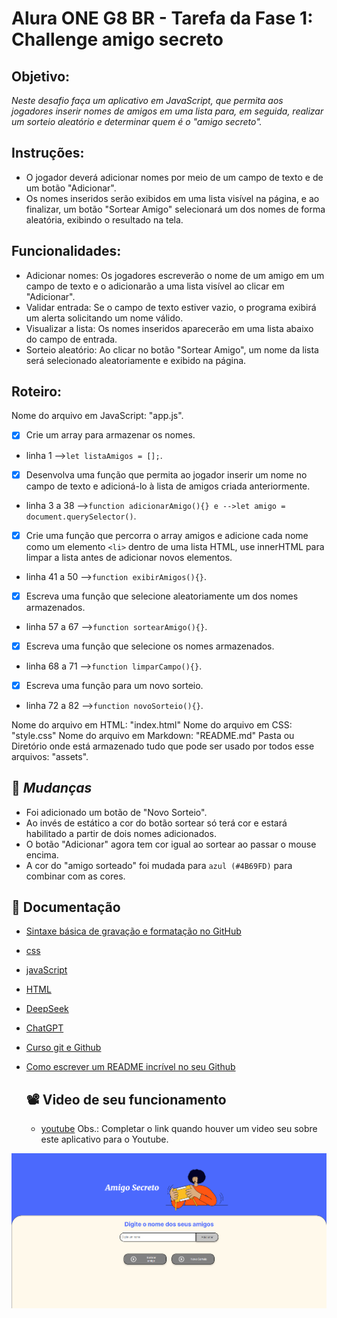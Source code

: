 
# Alura ONE G8 BR - Tarefa da Fase 1: Challenge amigo secreto
## Objetivo:
*Neste desafio faça um aplicativo em JavaScript, que permita aos jogadores inserir nomes de amigos em uma lista para, em seguida, realizar um sorteio aleatório e determinar quem é o "amigo secreto".*

## Instruções:
- O jogador deverá adicionar nomes por meio de um campo de texto e de um botão "Adicionar".
- Os nomes inseridos serão exibidos em uma lista visível na página, e ao finalizar, um botão "Sortear Amigo" selecionará um dos nomes de forma aleatória, exibindo o resultado na tela.

## Funcionalidades:
 - Adicionar nomes: Os jogadores escreverão o nome de um amigo em um campo de texto e o adicionarão a uma lista visível ao clicar em "Adicionar".
- Validar entrada: Se o campo de texto estiver vazio, o programa exibirá um alerta solicitando um nome válido.
- Visualizar a lista: Os nomes inseridos aparecerão em uma lista abaixo do campo de entrada.
- Sorteio aleatório: Ao clicar no botão "Sortear Amigo", um nome da lista será selecionado aleatoriamente e exibido na página.

## Roteiro:
Nome do arquivo em JavaScript: "app.js".
- [x] Crie um array para armazenar os nomes.
- linha 1 -->`let listaAmigos = [];`.
- [x] Desenvolva uma função que permita ao jogador inserir um nome no campo de texto e adicioná-lo à lista de amigos criada anteriormente.
- linha 3 a 38 -->`function adicionarAmigo(){} e -->let amigo = document.querySelector()`.
- [x] Crie uma função que percorra o array amigos e adicione cada nome como um elemento `<li>` dentro de uma lista HTML, use innerHTML para limpar a lista antes de adicionar novos elementos.
- linha 41 a 50 -->`function exibirAmigos(){}`.
- [x] Escreva uma função que selecione aleatoriamente um dos nomes armazenados.
- linha 57 a 67 -->`function sortearAmigo(){}`.
- [x] Escreva uma função que selecione os nomes armazenados. 
- linha 68 a 71 -->`function limparCampo(){}`.
- [x] Escreva uma função para um novo sorteio. 
- linha 72 a 82 -->`function novoSorteio(){}`.
 
Nome do arquivo em HTML: "index.html"
Nome do arquivo em CSS: "style.css"
Nome do arquivo em Markdown: "README.md"
Pasta ou Diretório onde está armazenado tudo que pode ser usado por todos esse arquivos: "assets".   

 ## 🔄 *Mudanças*
- Foi adicionado um botão de "Novo Sorteio".
- Ao invés de estático a cor do botão sortear só terá cor e estará habilitado a partir de dois nomes adicionados.
- O botão "Adicionar" agora tem cor igual ao sortear ao passar o mouse encima.
- A cor do "amigo sorteado" foi mudada para `azul (#4B69FD)` para combinar com as cores.

## 📘 Documentação
- [Sintaxe básica de gravação e formatação no GitHub](https://docs.github.com/pt/get-started/writing-on-github/getting-started-with-writing-and-formatting-on-github/basic-writing-and-formatting-syntax)
- [css](https://www.w3schools.com/css/default.asp)
- [javaScript](https://www.w3schools.com/js/default.asp)
- [HTML](https://www.w3schools.com/html/default.asp)
- [DeepSeek](https://chat.deepseek.com/)
- [ChatGPT](https://chatgpt.com/)
- [Curso git e Github](https://cursos.alura.com.br/course/git-github-compartilhando-colaborando-projetos)
- [Como escrever um README incrível no seu Github](https://www.alura.com.br/artigos/escrever-bom-readme)

  ## 📽️ Video de seu funcionamento
  - [youtube](https://youtu.be/) Obs.: Completar o link quando houver um video seu sobre este aplicativo para o Youtube.

<img src="assets/Captura de tela 2025-02-15 133237.png">
